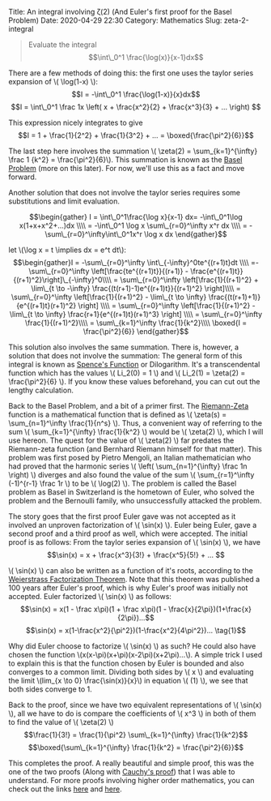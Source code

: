 Title: An integral involving ζ(2) (And Euler's first proof for the Basel Problem)
Date: 2020-04-29 22:30 
Category: Mathematics
Slug: zeta-2-integral

> Evaluate the integral $$\int\_0^1 \frac{\log(x)}{x-1}dx$$

There are a few methods of doing this: the first one uses the taylor series expansion of \\( \log(1-x) \\):
$$I = -\int\_0^1 \frac{\log(1-x)}{x}dx$$ 
$$I = \int\_0^1 \frac 1x \left( x + \frac{x^2}{2} + \frac{x^3}{3} + ... \right) $$

This expression nicely integrates to give
$$I = 1 + \frac{1}{2^2} + \frac{1}{3^2} + ... = \boxed{\frac{\pi^2}{6}}$$

The last step here involves the summation \\( \zeta(2) = \sum\_{k=1}^{\infty} \frac 1 {k^2} = \frac{\pi^2}{6}\\). This summation is known as the [Basel Problem](https://en.wikipedia.org/wiki/Basel_problem) (more on this later). For now, we'll use this as a fact and move forward.

Another solution that does not involve the taylor series requires some substitutions and limit evaluation.

$$\begin{gather}
I = \int\_0^1\frac{\log x}{x-1} dx= -\int\_0^1\log x(1+x+x^2+...)dx \\\\
= -\int\_0^1 \log x \sum\_{r=0}^\infty x^r dx \\\\
= -\sum\_{r=0}^\infty\int\_0^1x^r \log x dx 
\end{gather}$$

let \\(\log x = t \implies dx = e^t dt\\):
$$\begin{gather}I = -\sum\_{r=0}^\infty \int\_{-\infty}^0te^{(r+1)t}dt \\\\
=-\sum\_{r=0}^\infty \left[\frac{te^{(r+1)t}}{(r+1)} - \frac{e^{(r+1)t}}{(r+1)^2}\right]\_{-\infty}^0\\\\
= \sum\_{r=0}^\infty \left[\frac{1}{(r+1)^2} + \lim\_{t \to -\infty} \frac{(t(r+1)-1)e^{(r+1)t}}{(r+1)^2} \right]\\\\
= \sum\_{r=0}^\infty \left[\frac{1}{(r+1)^2} - \lim\_{t \to \infty} \frac{(t(r+1)+1)}{e^{(r+1)t}(r+1)^2} \right] \\\\
= \sum\_{r=0}^\infty \left[\frac{1}{(r+1)^2} - \lim\_{t \to \infty} \frac{r+1}{e^{(r+1)t}(r+1)^3} \right] \\\\
= \sum\_{r=0}^\infty \frac{1}{(r+1)^2}\\\\
= \sum\_{k=1}^\infty \frac{1}{k^2}\\\\
\boxed{I = \frac{\pi^2}{6}}
\end{gather}$$

This solution also involves the same summation. There is, however, a solution that does not involve the summation: The general form of this integral is known as [Spence's Function](https://en.wikipedia.org/wiki/Spence%27s_function) or Dilogarithm. It's a transcendental function which has the values \\( Li\_2(0) = 1 \\) and \\( Li\_2(1) = \zeta(2) = \frac{\pi^2}{6} \\). If you know these values beforehand, you can cut out the lengthy calculation.

Back to the Basel Problem, and a bit of a primer first. The [Riemann-Zeta](https://en.wikipedia.org/wiki/Riemann_zeta_function) function is a mathematical function that is defined as \\( \zeta(s) = \sum\_{n=1}^\infty \frac{1}{n^s} \\). Thus, a convenient way of referring to the sum \\( \sum\_{k=1}^{\infty} \frac{1}{k^2} \\) would be \\( \zeta(2) \\), which I will use hereon. The quest for the value of \\( \zeta(2) \\) far predates the Riemann-zeta function (and Bernhard Riemann himself for that matter). This problem was first posed by Pietro Mengoli, an Italian mathematician who had proved that the harmonic series \\( \left( \sum\_{n=1}^{\infty} \frac 1n \right) \\) diverges and also found the value of the sum \\( \sum\_{r=1}^\infty (-1)^{r-1} \frac 1r \\) to be \\( \log(2) \\). The problem is called the Basel problem as Basel in Switzerland is the hometown of Euler, who solved the problem and the Bernoulli family, who unsuccessfully attacked the problem.

The story goes that the first proof Euler gave was not accepted as it involved an unproven factorization of \\( \sin(x) \\). Euler being Euler, gave a second proof and a third proof as well, which were accepted. The initial proof is as follows: From the taylor series expansion of \\( \sin(x) \\), we have
$$\sin(x) = x + \frac{x^3}{3!} + \frac{x^5}{5!} + ... $$

\\( \sin(x) \\) can also be written as a function of it's roots, according to the [Weierstrass Factorization Theorem](https://en.wikipedia.org/wiki/Weierstrass_factorization_theorem). Note that this theorem was published a 100 years after Euler's proof, which is why Euler's proof was initially not accepted. Euler factorized \\( \sin(x) \\) as follows:
$$\sin(x) = x(1 - \frac x\pi)(1 + \frac x\pi)(1 - \frac{x}{2\pi})(1+\frac{x}{2\pi})...$$ $$\sin(x) = x(1-\frac{x^2}{\pi^2})(1-\frac{x^2}{4\pi^2})... \tag{1}$$

Why did Euler choose to factorize \\( \sin(x) \\) as such? He could also have chosen the function \\(x(x-\pi)(x+\pi)(x-2\pi)(x+2\pi)...\\). A simple trick I used to explain this is that the function chosen by Euler is bounded and also converges to a common limit. Dividing both sides by \\( x \\) and evaluating the limit \\(lim\_{x \to 0} \frac{\sin(x)}{x}\\) in equation \\( (1) \\), we see that both sides converge to 1.

Back to the proof, since we have two equivalent representations of \\( \sin(x) \\), all we have to do is compare the coefficients of \\( x^3 \\) in both of them to find the value of \\( \zeta(2) \\)
$$\frac{1}{3!} = \frac{1}{\pi^2} \sum\_{k=1}^{\infty} \frac{1}{k^2}$$
$$\boxed{\sum\_{k=1}^{\infty} \frac{1}{k^2} = \frac{\pi^2}{6}}$$

This completes the proof. A really beautiful and simple proof, this was the one of the two proofs (Along with [Cauchy's proof](https://en.wikipedia.org/wiki/Basel_problem#Cauchy's_proof)) that I was able to understand. For more proofs involving higher order mathematics, you can check out the links [here](http://math.cmu.edu/~bwsulliv/basel-problem.pdf) and [here](https://math.stackexchange.com/questions/8337/different-methods-to-compute-sum-limits-k-1-infty-frac1k2-basel-pro).
